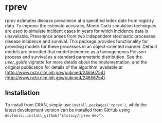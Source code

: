 # rprev

rprev estimates disease prevalence at a specified index date from registry data. To improve the estimate accuracy, Monte Carlo simulation techniques are used to simulate incident cases in years for which incidence data is unavailable. Prevalence arises from two independent stochastic processes: disease incidence and survival. This package provides functionality for providing models for these processes in an object-oriented manner. Default models are provided that model incidence as a homogeneous Poisson process and survival as a standard parameteric distribution. See the *user_guide* vignette for more details about the implementation, and the original publication for details of the algorithm, available at [http://www.ncbi.nlm.nih.gov/pubmed/24656754](http://www.ncbi.nlm.nih.gov/pubmed/24656754).

## Installation

To install from CRAN, simply use `install.packages('rprev')`, while the latest development version can be installed from GitHub using `devtools::install_github("stulacy/rprev-dev")`.
